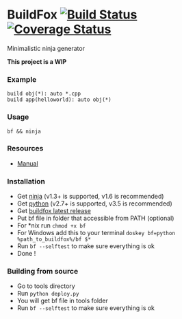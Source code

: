 # BuildFox [![Build Status](https://travis-ci.org/beardsvibe/buildfox.svg?branch=master)](https://travis-ci.org/beardsvibe/buildfox) [![Coverage Status](https://coveralls.io/repos/beardsvibe/buildfox/badge.svg?branch=master&service=github)](https://coveralls.io/github/beardsvibe/buildfox?branch=master)

Minimalistic ninja generator

**This project is a WIP**

### Example

	build obj(*): auto *.cpp
	build app(helloworld): auto obj(*)

### Usage

	bf && ninja

### Resources

- [Manual](docs/manual.md)

### Installation

- Get [ninja](https://martine.github.io/ninja/) (v1.3+ is supported, v1.6 is recommended)
- Get [python](https://www.python.org/) (v2.7+ is supported, v3.5 is recommended)
- Get [buildfox latest release](https://github.com/beardsvibe/buildfox/releases/download/v0.1-dev/bf)
- Put bf file in folder that accessible from PATH (optional)
- For *nix run ```chmod +x bf```
- For Windows add this to your terminal ```doskey bf=python %path_to_buildfox%/bf $*```
- Run ```bf --selftest``` to make sure everything is ok
- Done !

### Building from source

- Go to tools directory
- Run ```python deploy.py```
- You will get bf file in tools folder
- Run ```bf --selftest``` to make sure everything is ok

